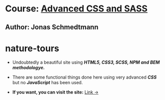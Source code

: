 # Course: [Advanced CSS and SASS ](https://www.udemy.com/advanced-css-and-sass/)
## Author: Jonas Schmedtmann

# nature-tours #

* Undoubtedly a beautiful site using ___HTML5, CSS3, SCSS, NPM and BEM methodologye.___

* There are some functional things done here using very advanced ___CSS___ but no ___JavaScript___ has been used.

* __If you want, you can visit the site:__  [Link &rarr;](https://asif-newaz.github.io/nature-tours/)
